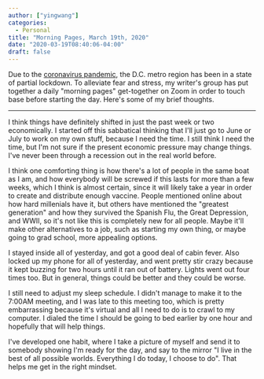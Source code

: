 ```yaml
---
author: ["yingwang"]
categories:
  - Personal
title: "Morning Pages, March 19th, 2020"
date: "2020-03-19T08:40:06-04:00"
draft: false
---
```


Due to the [coronavirus
pandemic](https://en.wikipedia.org/wiki/2019-20_coronavirus_pandemic), the D.C.
metro region has been in a state of partial lockdown. To alleviate fear and
stress, my writer's group has put together a daily "morning pages" get-together
on Zoom in order to touch base before starting the day. Here's some of my brief
thoughts.

---

I think things have definitely shifted in just the past week or two
economically. I started off this sabbatical thinking that I'll just go to June
or July to work on my own stuff, because I need the time. I still think I need
the time, but I'm not sure if the present economic pressure may change things.
I've never been through a recession out in the real world before.

I think one comforting thing is how there's a lot of people in the same boat as
I am, and how everybody will be screwed if this lasts for more than a few weeks,
which I think is almost certain, since it will likely take a year in order to
create and distribute enough vaccine. People mentioned online about how hard
millenials have it, but others have mentioned the "greatest generation" and how
they survived the Spanish Flu, the Great Depression, and WWII, so it's not like
this is completely new for all people. Maybe it'll make other alternatives to a
job, such as starting my own thing, or maybe going to grad school, more
appealing options.

I stayed inside all of yesterday, and got a good deal of cabin fever. Also
locked up my phone for all of yesterday, and went pretty stir crazy because it
kept buzzing for two hours until it ran out of battery. Lights went out four
times too. But in general, things could be better and they could be worse.

I still need to adjust my sleep schedule. I didn't manage to make it to the
7:00AM meeting, and I was late to this meeting too, which is pretty embarrassing
because it's virtual and all I need to do is to crawl to my computer. I dialed
the time I should be going to bed earlier by one hour and hopefully that will
help things.

I've developed one habit, where I take a picture of myself and send it to
somebody showing I'm ready for the day, and say to the mirror "I live in the
best of all possible worlds. Everything I do today, I choose to do". That helps
me get in the right mindset.
